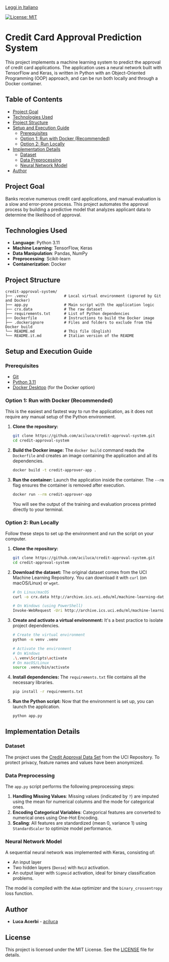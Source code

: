[Leggi in Italiano](README.it.md)

[![License: MIT](https://img.shields.io/badge/License-MIT-yellow.svg)](https://opensource.org/licenses/MIT)

# Credit Card Approval Prediction System

This project implements a machine learning system to predict the approval of credit card applications. The application uses a neural network built with TensorFlow and Keras, is written in Python with an Object-Oriented Programming (OOP) approach, and can be run both locally and through a Docker container.

## Table of Contents

- [Project Goal](#project-goal)
- [Technologies Used](#technologies-used)
- [Project Structure](#project-structure)
- [Setup and Execution Guide](#setup-and-execution-guide)
  - [Prerequisites](#prerequisites)
  - [Option 1: Run with Docker (Recommended)](#option-1-run-with-docker-recommended)
  - [Option 2: Run Locally](#option-2-run-locally)
- [Implementation Details](#implementation-details)
  - [Dataset](#dataset)
  - [Data Preprocessing](#data-preprocessing)
  - [Neural Network Model](#neural-network-model)
- [Author](#author)

## Project Goal

Banks receive numerous credit card applications, and manual evaluation is a slow and error-prone process. This project automates the approval process by building a predictive model that analyzes applicant data to determine the likelihood of approval.

## Technologies Used

- **Language**: Python 3.11
- **Machine Learning**: TensorFlow, Keras
- **Data Manipulation**: Pandas, NumPy
- **Preprocessing**: Scikit-learn
- **Containerization**: Docker

## Project Structure

```
credit-approval-system/
├── .venv/                # Local virtual environment (ignored by Git and Docker)
├── app.py                # Main script with the application logic
├── crx.data              # The raw dataset
├── requirements.txt      # List of Python dependencies
├── Dockerfile            # Instructions to build the Docker image
├── .dockerignore         # Files and folders to exclude from the Docker build
└── README.md             # This file (English)
└── README.it.md          # Italian version of the README
```

## Setup and Execution Guide

### Prerequisites

- [Git](https://git-scm.com/)
- [Python 3.11](https://www.python.org/downloads/)
- [Docker Desktop](https://www.docker.com/products/docker-desktop/) (for the Docker option)

### Option 1: Run with Docker (Recommended)

This is the easiest and fastest way to run the application, as it does not require any manual setup of the Python environment.

1.  **Clone the repository:**
    ```bash
    git clone https://github.com/aciluca/credit-approval-system.git
    cd credit-approval-system
    ```

2.  **Build the Docker image:**
    The `docker build` command reads the `Dockerfile` and creates an image containing the application and all its dependencies.
    ```bash
    docker build -t credit-approver-app .
    ```

3.  **Run the container:**
    Launch the application inside the container. The `--rm` flag ensures the container is removed after execution.
    ```bash
    docker run --rm credit-approver-app
    ```
    You will see the output of the training and evaluation process printed directly to your terminal.

### Option 2: Run Locally

Follow these steps to set up the environment and run the script on your computer.

1.  **Clone the repository:**
    ```bash
    git clone https://github.com/aciluca/credit-approval-system.git
    cd credit-approval-system
    ```

2.  **Download the dataset:**
    The original dataset comes from the UCI Machine Learning Repository. You can download it with `curl` (on macOS/Linux) or `wget`.
    ```bash
    # On Linux/macOS
    curl -o crx.data http://archive.ics.uci.edu/ml/machine-learning-databases/credit-screening/crx.data

    # On Windows (using PowerShell)
    Invoke-WebRequest -Uri http://archive.ics.uci.edu/ml/machine-learning-databases/credit-screening/crx.data -OutFile crx.data
    ```

3.  **Create and activate a virtual environment:**
    It's a best practice to isolate project dependencies.
    ```bash
    # Create the virtual environment
    python -m venv .venv

    # Activate the environment
    # On Windows
    .\.venv\Scripts\activate
    # On macOS/Linux
    source .venv/bin/activate
    ```

4.  **Install dependencies:**
    The `requirements.txt` file contains all the necessary libraries.
    ```bash
    pip install -r requirements.txt
    ```

5.  **Run the Python script:**
    Now that the environment is set up, you can launch the application.
    ```bash
    python app.py
    ```

## Implementation Details

### Dataset

The project uses the [Credit Approval Data Set](http://archive.ics.uci.edu/ml/datasets/Credit+Approval) from the UCI Repository. To protect privacy, feature names and values have been anonymized.

### Data Preprocessing

The `app.py` script performs the following preprocessing steps:
1.  **Handling Missing Values**: Missing values (indicated by `?`) are imputed using the mean for numerical columns and the mode for categorical ones.
2.  **Encoding Categorical Variables**: Categorical features are converted to numerical ones using One-Hot Encoding.
3.  **Scaling**: All features are standardized (mean 0, variance 1) using `StandardScaler` to optimize model performance.

### Neural Network Model

A sequential neural network was implemented with Keras, consisting of:
-   An input layer
-   Two hidden layers (`Dense`) with `ReLU` activation.
-   An output layer with `Sigmoid` activation, ideal for binary classification problems.

The model is compiled with the `Adam` optimizer and the `binary_crossentropy` loss function.

## Author

- **Luca Acerbi** - [aciluca](https://github.com/aciluca)

## License

This project is licensed under the MIT License. See the [LICENSE](LICENSE) file for details.
